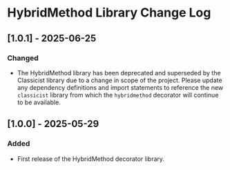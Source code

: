 # HybridMethod Library Change Log

## [1.0.1] - 2025-06-25
### Changed
- The HybridMethod library has been deprecated and superseded by the Classicist library due to a change in scope of the project. Please update any dependency definitions and import statements to reference the new `classicist` library from which the `hybridmethod` decorator will continue to be available.

## [1.0.0] - 2025-05-29
### Added
- First release of the HybridMethod decorator library.